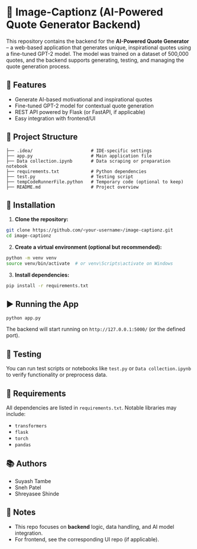 # 🧠 Image-Captionz (AI-Powered Quote Generator Backend)

This repository contains the backend for the **AI-Powered Quote Generator** – a web-based application that generates unique, inspirational quotes using a fine-tuned GPT-2 model. The model was trained on a dataset of 500,000 quotes, and the backend supports generating, testing, and managing the quote generation process.

## 🚀 Features

- Generate AI-based motivational and inspirational quotes
- Fine-tuned GPT-2 model for contextual quote generation
- REST API powered by Flask (or FastAPI, if applicable)
- Easy integration with frontend/UI

## 📁 Project Structure

```
├── .idea/                      # IDE-specific settings
├── app.py                      # Main application file
├── Data collection.ipynb       # Data scraping or preparation notebook
├── requirements.txt            # Python dependencies
├── test.py                     # Testing script
├── tempCodeRunnerFile.python   # Temporary code (optional to keep)
├── README.md                   # Project overview
```

## 🔧 Installation

1. **Clone the repository:**
```bash
git clone https://github.com/<your-username>/image-captionz.git
cd image-captionz
```

2. **Create a virtual environment (optional but recommended):**
```bash
python -m venv venv
source venv/bin/activate  # or venv\Scripts\activate on Windows
```

3. **Install dependencies:**
```bash
pip install -r requirements.txt
```

## ▶️ Running the App

```bash
python app.py
```

The backend will start running on `http://127.0.0.1:5000/` (or the defined port).

## 🧪 Testing

You can run test scripts or notebooks like `test.py` or `Data collection.ipynb` to verify functionality or preprocess data.

## 📄 Requirements

All dependencies are listed in `requirements.txt`. Notable libraries may include:
- `transformers`
- `flask`
- `torch`
- `pandas`

## 📚 Authors

- Suyash Tambe
- Sneh Patel
- Shreyasee Shinde

## 📌 Notes

- This repo focuses on **backend** logic, data handling, and AI model integration.
- For frontend, see the corresponding UI repo (if applicable).
